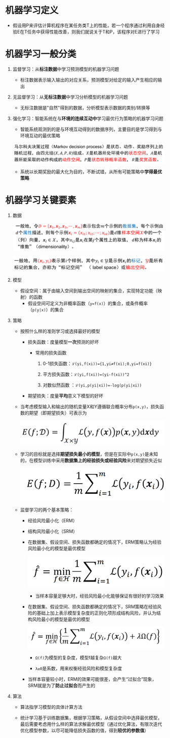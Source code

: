 # 机器学习定义
* 假设用P来评估计算机程序在某任务类T上的性能，若一个程序通过利用自身经验E在T任务中获得性能改善，则我们就说关于T和P，该程序对E进行了学习

# 机器学习一般分类
1. 监督学习：从**标注数据**中学习预测模型的机器学习问题
    * 标注数据表示输入输出的对应关系，预测模型对给定的输入产生相应的输出

2. 无监督学习：从**无标注数据**中学习分析模型的机器学习问题
    * 无标注数据是"自然"得到的数据，分析模型表示数据的类别/转换等

3. 强化学习：智能系统在与**环境的连续互动中**学习最优行为策略的机器学习问题
    * 智能系统观测到的是与环境互动得到的数据序列，主要目的是学习得到与环境互动的最优策略    

    ![Alt text](image-90.png)    

    * 系统以长期奖励的最大化为目的，不断试错，从所有可能策略中**学得最优策略**

# 机器学习关键要素
1. 数据

    ![Alt text](image-91.png)    

    ![Alt text](image-92.png)    

2. 模型
    * 假设空间：属于由输入空间到输出空间的映射的集合，实现特定功能（映射）的函数
        * 假设空间可定义为非概率函数（`y=f(x)`）的集合，或条件概率（`p(y|x)`）的集合

3. 策略
    * 按照什么样的准则学习或选择最好的模型
        * 损失函数：度量模型**一次**预测的好坏
            * 常用的损失函数
                1. 0-1损失函数：`ℒ(yi,f(xi))={1,yi≠f(xi);0,yi=f(xi)}`

                2. 平方损失函数：`ℒ(yi,f(xi))=(yi-f(xi))^2`

                3. 对数似然函数 ：`ℒ(yi,p(yi|xi))=-log(p(yi|xi))`

        * 期望损失：度量**平均**意义下模型的好坏

    * 当考虑模型输入和输出的随机变量X和Y遵循联合概率分布`p(x,y)`，损失函数的期望（即期望损失）可表示为

        ![Alt text](image-93.png)    

    * 学习的目标就是选择**期望损失最小的模型**，但是在实际中`p(x,y)`是未知的，在模型训练中采用**数据集上的经验损失或经验风险**来对期望损失近似

        ![Alt text](image-174.png)    

    * 监督学习的两个基本策略：
        * 经验风险最小化（ERM）
        * 结构风险最小化（SRM）
        * 在数据集、假设空间、损失函数都确定的情况下，ERM策略认为经验风险最小化的模型是最优模型

            ![Alt text](image-175.png)

            * 当样本容量足够大时，经验风险最小化能够保证有很好的学习效果

        * 在数据集、假设空间、损失函数都确定的情况下，SRM策略在经验风险的基础上加上表示模型复杂度的正则化项形成结构风险，并认为结构风险最小的模型是最优的模型

            ![Alt text](image-176.png)

            * `Ω(f)`为模型的复杂度，模型f越复杂`Ω(f)`越大

            * `λ≥0`是系数，用来权衡经验风险和模型复杂度

        * 当样本容量较小时，ERM的效果可能很差，会产生“过拟合”现象，SRM就是为了**防止过拟合**而产生的

4. 算法
    * 算法指学习模型的具体计算方法

    * 统计学习基于训练数据集，根据学习策略，从假设空间中选择最优模型，最后需要考虑用什么样的算法求解最优模型（通过优化算法，有限次迭代优化模型参数，以尽可能降低损失函数的值，得到**较优的参数值**）
